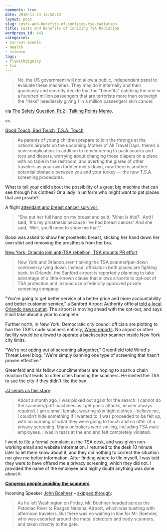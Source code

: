```yaml
---
comments: true
date: 2010-11-24 13:52:23
layout: post
slug: costs-and-benefits-of-ionizing-tsa-radiation
title: Costs and Benefits of Ionizing TSA Radiation
wordpress_id: 443
categories:
- Current Events
- Health
- science
tags:
- flywithdignity
- tsa
---
```


> No, the US government will not allow a public, independent panel to evaluate these machines. They may do it internally and then graciously and secretly decide that the "benefits" catching the one in a hundred million passengers that are terrorists more than outweigh the "risks" needlessly giving 1 in a million passengers skin cancer.


via [The Safety Question, Pt.2 | Talking Points Memo](http://www.talkingpointsmemo.com/archives/2010/11/the_safety_question_pt2.php).

vs.

[Good Touch, Bad Touch, T.S.A. Touch](http://parenting.blogs.nytimes.com/2010/11/23/good-touch-bad-touch-t-s-a-touch/)


> As parents of young children prepare to join the throngs at the nation’s airports on the upcoming Mother of All Travel Days, there’s a new complication. In addition to remembering to pack snacks and toys and diapers, worrying about changing those diapers on a plane with no table in the restroom, and averting the glares of other travelers as your own toddler melts down, now there is another potential obstacle between you and your turkey — the new T.S.A. screening procedures.

What to tell your child about the possibility of a great big machine that can see through his clothes? Or a lady in uniform who might want to pat places that are private?


A flight [attendant and breast cancer survivor:](http://www.wbtv.com/Global/story.asp?S=13534628)


> "She put her full hand on my breast and said, 'What is this?'.  And I said, 'It's my prosthesis because I've had breast cancer.' And she said, 'Well, you'll need to show me that'."

Bossi was asked to show her prosthetic breast, sticking her hand down her own shirt and removing the prosthesis from her bra.


[New York, Orlando join anti-TSA rebellion, TSA mounts PR effort](http://arstechnica.com/tech-policy/news/2010/11/new-york-orlando-join-anti-tsa-rebellion-while-tsa-mounts-pr-effort.ars)


> New York and Orlando aren't taking the TSA scanner/pat-down controversy lying down. Instead, officials in both places are fighting back. In Orlando, the Sanford airport is reportedly planning to take advantage of a little-known clause that allows airports to opt-out of TSA protection and instead use a federally approved private screening company.

"You're going to get better service at a better price and more accountability and better customer service," a Sanford Airport Authority official [told a local Orlando news outlet](http://wdbo.com/localnews/2010/11/sanford-airport-to-opt-out-of.html). The airport is moving ahead with the opt-out, and says it will take about a year to complete.

Further north, in New York, Democratic city council officials are plotting to ban the TSA's nude scanners entirely, [Wired reports](http://www.wired.com/threatlevel/2010/11/scan-ban/). No airport or other facility would be allowed to operate a backscatter scanner inside New York city limits.

"We're not opting out of screening altogether," Greenfield told Wired's Threat Level blog. "We're simply banning one type of screening that hasn't proven effective."

Greenfeld and his fellow councilmembers are hoping to spark a chain reaction that leads to other cities banning the scanners. He invited the TSA to sue the city if they didn't like the ban.


[JJ sends us this story](http://flywithdignity.org/2010/11/231/):


> About a month ago, I was picked out again for the search. I cannot do the scanners/puff machines as I get panic attacks, inhaler always required. I am a small female, wearing skin tight clothes – believe me, I couldn’t hide something if I wanted to. I was proceeded to be felt up, with no warning of what they were going to touch and no offer of a privacy screening. Many onlookers were smiling, including TSA male employees. I was in tears at the end and felt completely violated.

I went to file a formal complaint at the TSA desk, and was given non-working email and website information. I returned to the desk 10 minute later to let them know about it, and they did nothing to correct the situation nor give me better information. After finding where to file myself, I was told they were to have offered me a privacy screening, which they did not. I provided the name of the employee and highly doubt anything was done about it.


**[Congress people avoiding the scanners](http://flywithdignity.org/2010/11/congress-people-avoiding-the-scanners/)**

Incoming Speaker [John Boehner](http://www.sanluisobispo.com/2010/11/19/1376318/incoming-speaker-boehner-avoids.html) – [skipped through](http://thecaucus.blogs.nytimes.com/2010/11/19/no-security-pat-downs-for-boehner/?nl=us&emc=politicsemailema1):


> As he left Washington on Friday, Mr. Boehner headed across the Potomac River to Reagan National Airport, which was bustling with afternoon travelers. But there was no waiting in line for Mr. Boehner, who was escorted around the metal detectors and body scanners, and taken directly to the gate.
